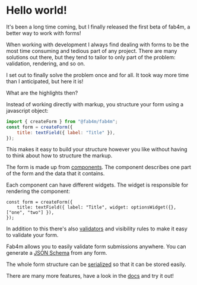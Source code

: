 # Hello world!

It's been a long time coming, but I finally released the first beta of
fab4m, a better way to work with forms!

When working with development I always find dealing with forms to be
the most time consuming and tedious part of any project. There are
many solutions out there, but they tend to tailor to only part of the
problem: validation, rendering, and so on.

I set out to finally solve the problem once and for all. It took way
more time than I anticipated, but here it is!

What are the highlights then?

Instead of working directly with markup, you structure your form using a javascript object:

```jsx
import { createForm } from "@fab4m/fab4m";
const form = createForm({
    title: textField({ label: "Title" }),
});
```

This makes it easy to build your structure however you like without having to think about how to structure the markup.

The form is made up from [components](/docs/guide/define-a-form). The component describes one part of the form and the data that it contains.

Each component can have different widgets. The widget is responsible for rendering the component:

```
const form = createForm({
    title: textField({ label: "Title", widget: optionsWidget({}, ["one", "two"] }),
});
```


In addition to this there's also [validators](/docs/guide/validators) and visibility rules to make it easy to validate your form.

Fab4m allows you to easily validate form submissions anywhere. You can generate a [JSON Schema](https://json-schema.org/) from any form.

The whole form structure can be [serialized](/docs/guide/serializing) so that it can
be stored easily.

There are many more features, have a look in the [docs](/docs/intro) and try it out!
